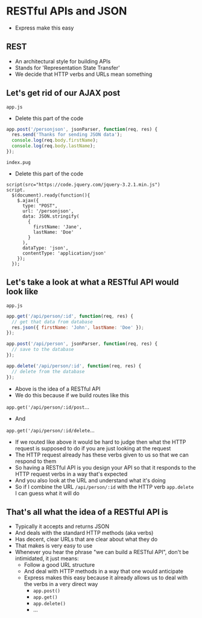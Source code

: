 # RESTful APIs and JSON
* Express make this easy

## REST
* An architectural style for building APIs
* Stands for 'Representation State Transfer'
* We decide that HTTP verbs and URLs mean something

## Let's get rid of our AJAX post
`app.js`

* Delete this part of the code

```js
app.post('/personjson', jsonParser, function(req, res) {
  res.send('Thanks for sending JSON data');
  console.log(req.body.firstName);
  console.log(req.body.lastName);
});
```

`index.pug`

* Delete this part of the code

```
script(src="https://code.jquery.com/jquery-3.2.1.min.js")
script.
  $(document).ready(function(){
    $.ajax({
      type: "POST",
      url: '/personjson',
      data: JSON.stringify(
        {
          firstName: 'Jane',
          lastName: 'Doe'
        }
      ),
      dataType: 'json',
      contentType: 'application/json'
    });
  });
```

## Let's take a look at what a RESTful API would look like
`app.js`

```js
app.get('/api/person/:id', function(req, res) {
  // get that data from database
  res.json({ firstName: 'John', lastName: 'Doe' });
});

app.post('/api/person', jsonParser, function(req, res) {
  // save to the database
});

app.delete('/api/person/:id', function(req, res) {
  // delete from the database
});
```

* Above is the idea of a RESTful API
* We do this because if we build routes like this

`app.get('/api/person/:id/post`...

* And

`app.get('/api/person/:id/delete`...

* If we routed like above it would be hard to judge then what the HTTP request is supposed to do if you are just looking at the request
* The HTTP request already has these verbs given to us so that we can respond to them
* So having a RESTful API is you design your API so that it responds to the HTTP request verbs in a way that's expected
* And you also look at the URL and understand what it's doing
* So if I combine the URL `/api/person/:id` with the HTTP verb `app.delete` I can guess what it will do

## That's all what the idea of a RESTful API is
* Typically it accepts and returns JSON
* And deals with the standard HTTP methods (aka verbs)
* Has decent, clear URLs that are clear about what they do
* That makes is very easy to use
* Whenever you hear the phrase "we can build a RESTful API", don't be intimidated, it just means:
    - Follow a good URL structure
    - And deal with HTTP methods in a way that one would anticipate
    - Express makes this easy because it already allows us to deal with the verbs in a very direct way
        + `app.post()`
        + `app.get()`
        + `app.delete()`
        + ...

